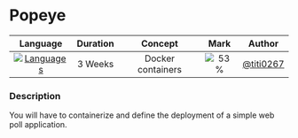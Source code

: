 # Popeye

|                                   Language                                    | Duration |      Concept      |                Mark                 |                  Author                  |
| :---------------------------------------------------------------------------: | :------: | :---------------: | :---------------------------------: | :--------------------------------------: |
| [![Languages](https://skillicons.dev/icons?i=docker)](https://docker.org/en/) | 3 Weeks  | Docker containers | ![53%](https://progress-bar.dev/53) | [@titi0267](https://github.com/titi0267) |

### Description

You will have to containerize and define the deployment of a simple web poll application.
